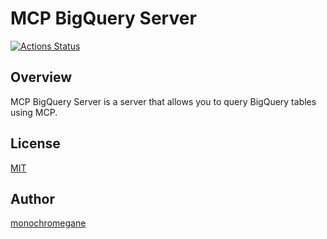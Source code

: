 # MCP BigQuery Server

[![Actions Status](https://github.com/monochromegane/mcp-bigquery-server/actions/workflows/test.yaml/badge.svg?branch=main)][actions]

[actions]: https://github.com/monochromegane/mcp-bigquery-server/actions?workflow=test

## Overview

MCP BigQuery Server is a server that allows you to query BigQuery tables using MCP.

## License

[MIT](https://github.com/monochromegane/mcp-bigquery-server/blob/main/LICENSE)

## Author

[monochromegane](https://github.com/monochromegane)